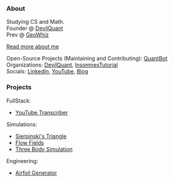 ### About
Studying CS and Math. <br>
Founder @ [DevilQuant](https://devilquant.com) <br>
Prev  @ [GeoWhiz](https://www.geowhiz.com/)

[Read more about me](https://www.cedricclaessens.com/about/)

Open-Source Projects (Maintaining and Contributing): [QuantBot](https://github.com/DevilQuantASU/quantbot) <br>
Organizations: [DevilQuant](https://devilquant.com/github), [InsomnesTutorial](https://github.com/InsomnesTutorials) <br>
Socials: [LinkedIn](https://www.linkedin.com/in/cedric-claessens-412414250/), [YouTube](https://www.youtube.com/channel/UCy0tGTdCVdygVb9wVGLHW3w), [Blog](https://cedricclaessens.com)

### Projects

FullStack: 
- [YouTube Transcriber](https://github.com/1nsomnes/TranscriptionApp)

Simulations: 
- [Sierpinski's Triangle](https://github.com/1nsomnes/MathProject)
- [Flow Fields](https://github.com/1nsomnes/FlowFields)
- [Three Body Simulation](https://github.com/InsomnesTutorials/ThreeBodyProblemSimulation)

Engineering: 
- [Airfoil Generator](https://github.com/1nsomnes/AirFoilGenerator)



<!--
<h1 align="center">👋 Hi, I'm Insomnes! </br></h1> 
<p align="center">
  <!--
  <a href="https://discord.com/invite/decJDCn">
	    <img src="https://img.shields.io/discord/761776694645489665?color=7289DA&labelColor=4a64bd&logo=discord&logoColor=white&style=for-the-badge" />
	</a> 
  
  <a href="https://www.youtube.com/channel/UCy0tGTdCVdygVb9wVGLHW3w">
	    <img src="https://img.shields.io/youtube/channel/subscribers/UCy0tGTdCVdygVb9wVGLHW3w?label=My%20Youtube&style=for-the-badge" />
	</a> 
  
  <a href="https://www.fiverr.com/insomnes">
	    <img src="https://img.shields.io/badge/fiverr-1DBF73?style=for-the-badge&logo=fiverr&logoColor=white" />
	</a> 

</p> 

### About Me
I'm a student at Arizona State University studying Computer Science and Mathematics. My interests are primarily in competitive programming, full stack, and computational programming. I know a wide variety of languages including but not limited to Python, Java, Go, C#, and Javascript. Additionally, I have over 3 years of professional development as a Software Engineer and Freelancer. 

### More Links
- [My Website](https://cedricclaessens.com/)
- [Linkedin](https://www.linkedin.com/in/cedric-claessens-412414250/)
- [Leetcode](https://leetcode.com/u/1nsomnes/)
- [More Links](https://cedricclaessens.com/links)


# Check out my projects! :arrow_down::arrow_down:
__>
